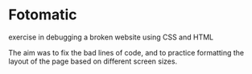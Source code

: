 # Fotomatic
exercise in debugging a broken website using CSS and HTML

The aim was to fix the bad lines of code, and to practice formatting the layout of the page based on different screen sizes.

